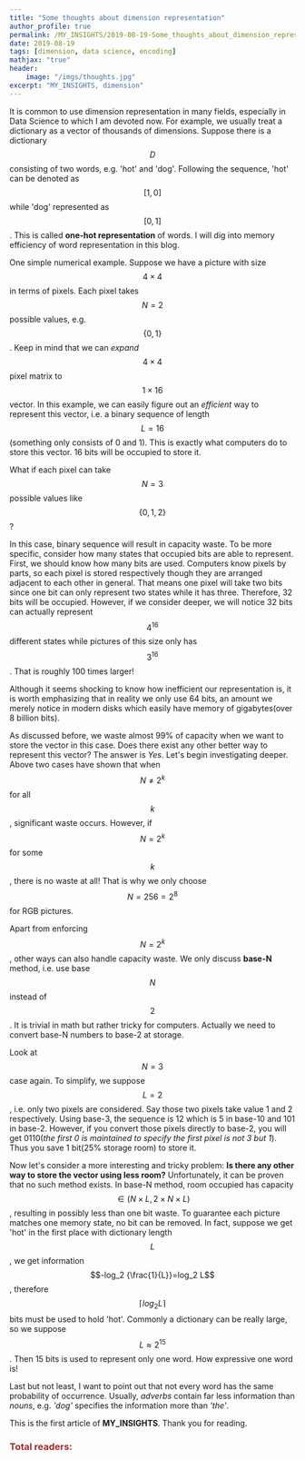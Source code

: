 ```yaml
---
title: "Some thoughts about dimension representation"
author_profile: true
permalink: /MY_INSIGHTS/2019-08-19-Some_thoughts_about_dimension_representation/
date: 2019-08-19
tags: [dimension, data science, encoding]
mathjax: "true"
header:
    image: "/imgs/thoughts.jpg"
excerpt: "MY_INSIGHTS, dimension"
---
```


It is common to use dimension representation in many fields, especially in Data Science to which I am devoted now. For example, we usually treat a dictionary as a vector of thousands of dimensions. Suppose there is a dictionary $$D$$ consisting of two words, e.g. 'hot' and 'dog'. Following the sequence, 'hot' can be denoted as $$[1,0]$$ while 'dog' represented as $$[0,1]$$. This is called **one-hot representation** of words. I will dig into memory efficiency of word representation in this blog.

One simple numerical example. Suppose we have a  picture with size $$4\times 4 $$ in terms of pixels. Each pixel takes $$N = 2$$ possible values, e.g. $$\{0,1\}$$. Keep in mind that we can *expand* $$4 \times 4$$ pixel matrix to $$1 \times 16$$ vector. In this example, we can easily figure out an *efficient* way to represent this vector, i.e. a binary sequence of length $$L=16$$(something only consists of 0 and 1). This is exactly what computers do to store this vector. 16 bits will be occupied to store it.

What if each pixel can take $$N=3$$ possible values like $$\{0,1,2\}$$?

In this case, binary sequence will result in capacity waste. To be more specific, consider how many states that occupied bits are able to represent. First, we should know how many bits are used. Computers know pixels by parts, so each pixel is stored respectively though they are arranged adjacent to each other in general. That means one pixel will take two bits since one bit can only represent two states while it has three. Therefore, 32 bits will be occupied. However, if we consider deeper, we will notice 32 bits can actually represent $$4^{16}$$ different states while pictures of this size only has $$3^{16}$$. That is roughly 100 times larger!

Although it seems shocking to know how inefficient our representation is, it is worth emphasizing that in reality we only use 64 bits, an amount we merely notice in modern disks which easily have memory of gigabytes(over 8 billion bits).

As discussed before, we waste almost 99% of capacity when we want to store the vector in this case. Does there exist any other better way to represent this vector? The answer is *Yes*. Let's begin investigating deeper. Above two cases have shown that when $$N\ne 2^k$$ for all $$k$$, significant waste occurs. However, if $$N=2^k$$ for some $$k$$, there is no waste at all!
That is why we only choose $$N=256=2^8$$ for RGB pictures.

Apart from enforcing $$N=2^k$$, other ways can also handle capacity waste. We only discuss **base-N** method, i.e. use base $$N$$ instead of $$2$$. It is trivial in math but rather tricky for computers. Actually we need to convert base-N numbers to base-2 at storage.

Look at $$N=3$$ case again. To simplify, we suppose $$L=2$$, i.e. only two pixels are considered. Say those two pixels take value 1 and 2 respectively. Using base-3, the sequence is 12 which is 5 in base-10 and 101 in base-2. However, if you convert those pixels directly to base-2, you will get 0110(*the first 0 is maintained to specify the first pixel is not 3 but 1*). Thus you save 1 bit(25% storage room) to store it.

Now let's consider a more interesting and tricky problem: **Is there any other way to store the vector using less room?** Unfortunately, it can be proven that no such method exists. In base-N method, room occupied has capacity $$\in (N\times L, 2\times N\times L)$$, resulting in possibly less than one bit waste. To guarantee each picture matches one memory state, no bit can be removed. In fact, suppose we get 'hot' in the first place with dictionary length $$L$$, we get information $$-log_2 {\frac{1}{L}}=log_2 L$$, therefore $$\lceil log_2 L \rceil$$ bits must be used to hold 'hot'. Commonly a dictionary can be really large, so we suppose $$L\approx 2^{15}$$. Then 15 bits is used to represent only one word. How expressive one word is!

Last but not least, I want to point out that not every word has the same probability of occurrence. Usually, *adverbs* contain far less information than *nouns*, e.g. *'dog'* specifies the information more than *'the'*.

This is the first article of **MY_INSIGHTS**. Thank you for reading.

<script async src="//busuanzi.ibruce.info/busuanzi/2.3/busuanzi.pure.mini.js">
</script>

<h3 id="busuanzi_container_page_pv" style="align-content: center; color:brown; font: 200">
  Total readers: <span id="busuanzi_value_page_pv"></span>
</h3>
